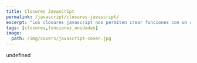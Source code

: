```yaml
---
title: Closures Javascript
permalink: /javascript/closures-javascript/
excerpt: "Los closures javascript nos permiten crear funciones con un contexto de datos asociados que podemos utilizar a lo largo de nuestro programa."
tags: [closures,funciones_anidadas]
image:
  path: /img/covers/javascript-cover.jpg
---
```

undefined